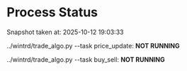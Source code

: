 # Process Status

Snapshot taken at: 2025-10-12 19:03:33

../wintrd/trade_algo.py --task price_update: **NOT RUNNING**

../wintrd/trade_algo.py --task buy_sell: **NOT RUNNING**

